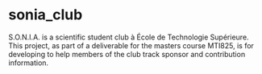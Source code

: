 # sonia_club
S.O.N.I.A. is a scientific student club à École de Technologie Supérieure. This project, as part of a deliverable for the masters course MTI825, is for developing to help members of the club track sponsor and contribution information.
